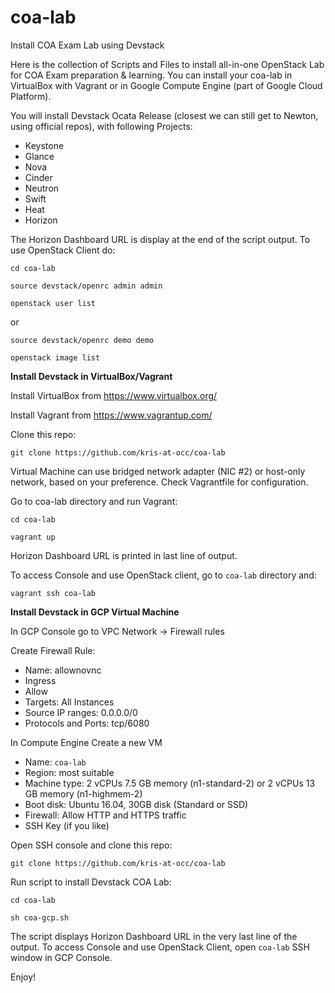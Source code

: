 # coa-lab
Install COA Exam Lab using Devstack

Here is the collection of Scripts and Files to install all-in-one OpenStack Lab for COA Exam preparation & learning.
You can install your coa-lab in VirtualBox with Vagrant or in Google Compute Engine (part of Google Cloud Platform).

You will install Devstack Ocata Release (closest we can still get to Newton, using official repos), with following Projects:

- Keystone
- Glance
- Nova
- Cinder
- Neutron
- Swift
- Heat
- Horizon

The Horizon Dashboard URL is display at the end of the script output.
To use OpenStack Client do:

`cd coa-lab`

`source devstack/openrc admin admin`

`openstack user list`

or

`source devstack/openrc demo demo`

`openstack image list`

<b>Install Devstack in VirtualBox/Vagrant</b>

Install VirtualBox from https://www.virtualbox.org/

Install Vagrant from https://www.vagrantup.com/

Clone this repo:

`git clone https://github.com/kris-at-occ/coa-lab`

Virtual Machine can use bridged network adapter (NIC #2) or host-only network, based on your preference. Check Vagrantfile for configuration.

Go to coa-lab directory and run Vagrant:

`cd coa-lab`

`vagrant up`

Horizon Dashboard URL is printed in last line of output.

To access Console and use OpenStack client, go to `coa-lab` directory and:

`vagrant ssh coa-lab`

<b>Install Devstack in GCP Virtual Machine</b>

In GCP Console go to VPC Network -> Firewall rules

Create Firewall Rule:

- Name: allownovnc
- Ingress
- Allow
- Targets: All Instances
- Source IP ranges: 0.0.0.0/0
- Protocols and Ports: tcp/6080

In Compute Engine Create a new VM

- Name: `coa-lab`
- Region: most suitable
- Machine type: 2 vCPUs 7.5 GB memory (n1-standard-2) or 2 vCPUs 13 GB memory (n1-highmem-2)
- Boot disk: Ubuntu 16.04, 30GB disk (Standard or SSD)
- Firewall: Allow HTTP and HTTPS traffic
- SSH Key (if you like)

Open SSH console and clone this repo:

`git clone https://github.com/kris-at-occ/coa-lab`

Run script to install Devstack COA Lab:

`cd coa-lab`

`sh coa-gcp.sh`

The script displays Horizon Dashboard URL in the very last line of the output.
To access Console and use OpenStack Client, open `coa-lab` SSH window in GCP Console.

Enjoy!
